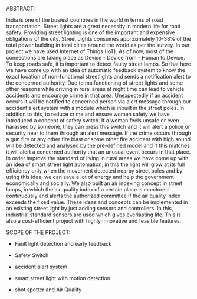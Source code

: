 ABSTRACT: 

India is one of the busiest countries in the world in terms of road transportation. Street lights are a great necessity in modern life for road safety. Providing street lighting is one of the important and expensive obligations of the city. Street Lights consumes approximately 10-38% of the total power building in total cities around the world as per the survey. In our project we have used Internet of Things (IoT). As of now, most of the connections are taking place as Device - Device from - Human to Device. To keep roads safe, it is important to detect faulty street lamps. So that here we have come up with an idea of automatic feedback system to know the exact location of non-functional streetlights and sends a notification alert to the concerned authority. Due to malfunctioning of street lights and some other reasons while driving in rural areas at night time can lead to vehicle accidents and encourage crime in that area. Unexpectedly if an accident occurs it will be notified to concerned person via alert message through our accident alert system with a module which is inbuilt in the street poles. In addition to this, to reduce crime and ensure women safety we have introduced a concept of safety switch. If a woman feels unsafe or even harassed by someone, they can press this switch and it will alert a police or security near to them through an alert message. If the crime occurs through a gun fire or any other fire blast or some other fire accident with high sound will be detected and analysed by the pre-defined model and if this matches it will alert a concerned authority that an unusual event occurs in that place. In order improve the standard of living in rural areas we have come up with an idea of smart street light automation, in this the light will glow at its full efficiency only when the movement detected nearby street poles and by using this idea, we can save a lot of energy and help the government economically and socially. We also built an air indexing concept in street lamps, in which the air quality index of a certain place is monitored continuously and alerts the authorized committee if the air quality index exceeds the fixed value. These ideas and concepts can be implemented in an existing street light by just adding sensors and controllers. In this, industrial standard sensors are used which gives everlasting life. This is also a cost-efficient project with highly innovative and feasible features.

SCOPE OF THE PROJECT: 

* Fault light detection and early feedback

* Safety Switch 

* accident alert system

* smart street light with motion detection 

* shot spotter and Air Quality
